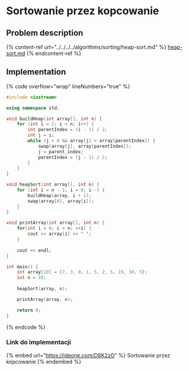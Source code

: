# Sortowanie przez kopcowanie

## Problem description

{% content-ref url="../../../../algorithms/sorting/heap-sort.md" %}
[heap-sort.md](../../../../algorithms/sorting/heap-sort.md)
{% endcontent-ref %}

## Implementation

{% code overflow="wrap" lineNumbers="true" %}
```cpp
#include <iostream>

using namespace std;

void buildHeap(int array[], int n) {
    for (int i = 1; i < n; i++) {
        int parentIndex = (i - 1) / 2;
        int j = i;
        while (j > 0 && array[j] > array[parentIndex]) {
            swap(array[j], array[parentIndex]);
            j = parent_index;
            parentIndex = (j - 1) / 2;
        }
    }
}

void heapSort(int array[], int n) {
    for (int i = n - 1; i > 0; i--) {
        buildHeap(array, i + 1);
        swap(array[0], array[i]);
    }
}

void printArray(int array[], int n) {
    for(int i = 0; i < n; ++i) {
        cout << array[i] << " ";
    }
 
    cout << endl;
}

int main() {
    int array[10] = {7, 3, 0, 1, 5, 2, 5, 19, 10, 5};
    int n = 10;
    
    heapSort(array, n);

    printArray(array, n);

    return 0;
}
```
{% endcode %}

### Link do implementacji

{% embed url="https://ideone.com/D8K2zO" %}
Sortowanie przez kopcowanie
{% endembed %}